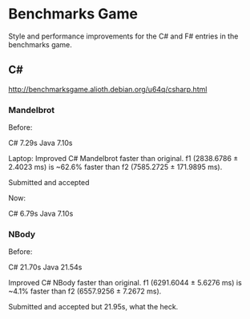 # Benchmarks Game

Style and performance improvements for the C# and F# entries in the benchmarks game.

## C#

http://benchmarksgame.alioth.debian.org/u64q/csharp.html

### Mandelbrot

Before:

C#      7.29s
Java    7.10s
 
Laptop: Improved C# Mandelbrot faster than original. f1 (2838.6786 ± 2.4023 ms) is ~62.6% faster than f2 (7585.2725 ± 171.9895 ms).

Submitted and accepted

Now:

C#      6.79s
Java    7.10s


### NBody

Before:

C#      21.70s
Java    21.54s

Improved C# NBody faster than original. f1 (6291.6044 ± 5.6276 ms) is ~4.1% faster than f2 (6557.9256 ± 7.2672 ms).

Submitted and accepted but 21.95s, what the heck.

